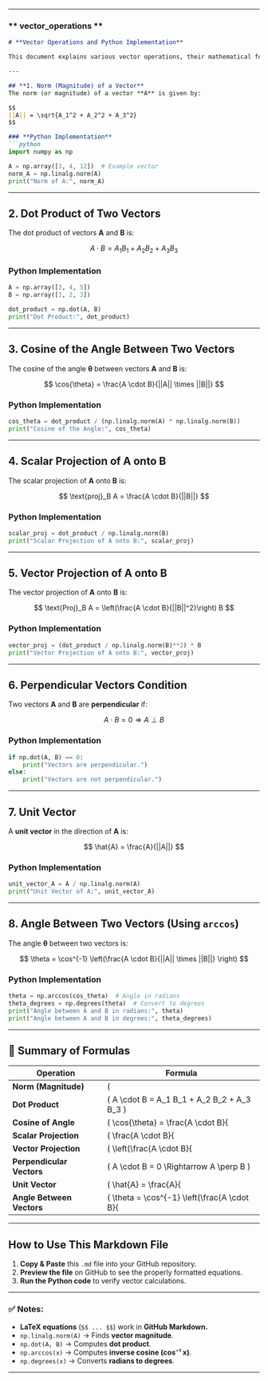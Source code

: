 
---

### **  vector_operations **
```md
# **Vector Operations and Python Implementation**

This document explains various vector operations, their mathematical formulas, and how to implement them in Python using NumPy.

---

## **1. Norm (Magnitude) of a Vector**  
The norm (or magnitude) of a vector **A** is given by:

$$
||A|| = \sqrt{A_1^2 + A_2^2 + A_3^2}
$$

### **Python Implementation**
```python
import numpy as np

A = np.array([3, 4, 12])  # Example vector
norm_A = np.linalg.norm(A)
print("Norm of A:", norm_A)
```

---

## **2. Dot Product of Two Vectors**  
The dot product of vectors **A** and **B** is:

$$
A \cdot B = A_1 B_1 + A_2 B_2 + A_3 B_3
$$

### **Python Implementation**
```python
A = np.array([3, 4, 5])
B = np.array([1, 2, 3])

dot_product = np.dot(A, B)
print("Dot Product:", dot_product)
```

---

## **3. Cosine of the Angle Between Two Vectors**  
The cosine of the angle **θ** between vectors **A** and **B** is:

$$
\cos{\theta} = \frac{A \cdot B}{||A|| \times ||B||}
$$

### **Python Implementation**
```python
cos_theta = dot_product / (np.linalg.norm(A) * np.linalg.norm(B))
print("Cosine of the Angle:", cos_theta)
```

---

## **4. Scalar Projection of A onto B**  
The scalar projection of **A** onto **B** is:

$$
\text{proj}_B A = \frac{A \cdot B}{||B||}
$$

### **Python Implementation**
```python
scalar_proj = dot_product / np.linalg.norm(B)
print("Scalar Projection of A onto B:", scalar_proj)
```

---

## **5. Vector Projection of A onto B**  
The vector projection of **A** onto **B** is:

$$
\text{Proj}_B A = \left(\frac{A \cdot B}{||B||^2}\right) B
$$

### **Python Implementation**
```python
vector_proj = (dot_product / np.linalg.norm(B)**2) * B
print("Vector Projection of A onto B:", vector_proj)
```

---

## **6. Perpendicular Vectors Condition**  
Two vectors **A** and **B** are **perpendicular** if:

$$
A \cdot B = 0 \Rightarrow A \perp B
$$

### **Python Implementation**
```python
if np.dot(A, B) == 0:
    print("Vectors are perpendicular.")
else:
    print("Vectors are not perpendicular.")
```

---

## **7. Unit Vector**  
A **unit vector** in the direction of **A** is:

$$
\hat{A} = \frac{A}{||A||}
$$

### **Python Implementation**
```python
unit_vector_A = A / np.linalg.norm(A)
print("Unit Vector of A:", unit_vector_A)
```

---

## **8. Angle Between Two Vectors (Using `arccos`)**  
The angle **θ** between two vectors is:

$$
\theta = \cos^{-1} \left(\frac{A \cdot B}{||A|| \times ||B||} \right)
$$

### **Python Implementation**
```python
theta = np.arccos(cos_theta)  # Angle in radians
theta_degrees = np.degrees(theta)  # Convert to degrees
print("Angle between A and B in radians:", theta)
print("Angle between A and B in degrees:", theta_degrees)
```

---

## **📝 Summary of Formulas**
| Operation | Formula |
|-----------|---------|
| **Norm (Magnitude)** | \( ||A|| = \sqrt{A_1^2 + A_2^2 + A_3^2} \) |
| **Dot Product** | \( A \cdot B = A_1 B_1 + A_2 B_2 + A_3 B_3 \) |
| **Cosine of Angle** | \( \cos{\theta} = \frac{A \cdot B}{||A|| \times ||B||} \) |
| **Scalar Projection** | \( \frac{A \cdot B}{||B||} \) |
| **Vector Projection** | \( \left(\frac{A \cdot B}{||B||^2}\right) B \) |
| **Perpendicular Vectors** | \( A \cdot B = 0 \Rightarrow A \perp B \) |
| **Unit Vector** | \( \hat{A} = \frac{A}{||A||} \) |
| **Angle Between Vectors** | \( \theta = \cos^{-1} \left(\frac{A \cdot B}{||A|| \times ||B||} \right) \) |

---

## **How to Use This Markdown File**
1. **Copy & Paste** this `.md` file into your GitHub repository.
2. **Preview the file** on GitHub to see the properly formatted equations.
3. **Run the Python code** to verify vector calculations.

---

### ✅ **Notes:**
- **LaTeX equations** (`$$ ... $$`) work in **GitHub Markdown.**
- `np.linalg.norm(A)` → Finds **vector magnitude**.
- `np.dot(A, B)` → Computes **dot product**.
- `np.arccos(x)` → Computes **inverse cosine (cos⁻¹ x)**.
- `np.degrees(x)` → Converts **radians to degrees**.

---


